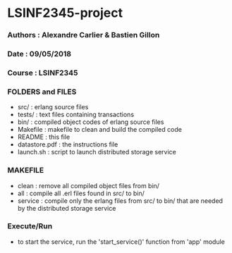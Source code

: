 # LSINF2345-project

### Authors	: Alexandre Carlier & Bastien Gillon
### Date		: 09/05/2018
### Course	: LSINF2345



### FOLDERS and FILES
 - src/ 			: erlang source files
 - tests/			: text files containing transactions
 - bin/ 			: compiled object codes of erlang source files
 - Makefile			: makefile to clean and build the compiled code
 - README			: this file
 - datastore.pdf	: the instructions file
 - launch.sh		: script to launch distributed storage service

### MAKEFILE
 - clean	: remove all compiled object files from bin/
 - all		: compile all .erl files found in src/ to bin/
 - service	: compile only the erlang files from src/ to bin/ that are needed by the distributed storage service

### Execute/Run
 - to start the service, run the 'start_service()' function from 'app' module
